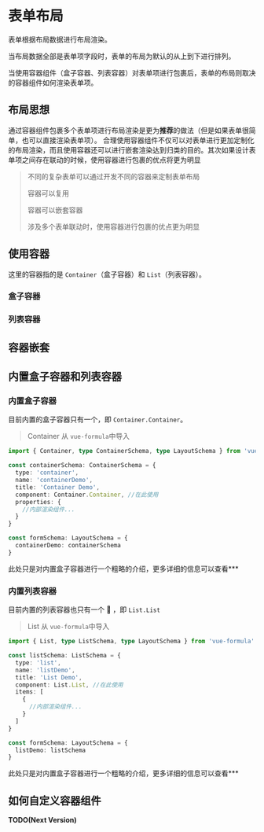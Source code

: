 # 表单布局

表单根据布局数据进行布局渲染。

当布局数据全部是表单项字段时，表单的布局为默认的从上到下进行排列。

当使用容器组件（盒子容器、列表容器）对表单项进行包裹后，表单的布局则取决的容器组件如何渲染表单项。

## 布局思想

通过容器组件包裹多个表单项进行布局渲染是更为**推荐**的做法（但是如果表单很简单，也可以直接渲染表单项）。
合理使用容器组件不仅可以对表单进行更加定制化的布局渲染，而且使用容器还可以进行嵌套渲染达到归类的目的。其次如果设计表单项之间存在联动的时候，使用容器进行包裹的优点将更为明显

> 不同的复杂表单可以通过开发不同的容器来定制表单布局
>
> 容器可以复用
>
> 容器可以嵌套容器
>
> 涉及多个表单联动时，使用容器进行包裹的优点更为明显

## 使用容器

这里的容器指的是 `Container`（盒子容器）和 `List`（列表容器）。

### 盒子容器

<ContainerDemo />

### 列表容器

<ListDemo />

## 容器嵌套

<NestDemo />

## 内置盒子容器和列表容器

### 内置盒子容器

目前内置的盒子容器只有一个，即 `Container.Container`。

> Container 从 `vue-formula`中导入

```typescript
import { Container, type ContainerSchema, type LayoutSchema } from 'vue-formula'

const containerSchema: ContainerSchema = {
  type: 'container',
  name: 'containerDemo',
  title: 'Container Demo',
  component: Container.Container, //在此使用
  properties: {
    //内部渲染组件...
  }
}

const formSchema: LayoutSchema = {
  containerDemo: containerSchema
}
```

此处只是对内置盒子容器进行一个粗略的介绍，更多详细的信息可以查看\*\*\*

### 内置列表容器

目前内置的列表容器也只有一个 :clown_face: ，即 `List.List`

> List 从 `vue-formula`中导入

```typescript
import { List, type ListSchema, type LayoutSchema } from 'vue-formula'

const listSchema: ListSchema = {
  type: 'list',
  name: 'listDemo',
  title: 'List Demo',
  component: List.List, //在此使用
  items: [
    {
      //内部渲染组件...
    }
  ]
}

const formSchema: LayoutSchema = {
  listDemo: listSchema
}
```

此处只是对内置盒子容器进行一个粗略的介绍，更多详细的信息可以查看\*\*\*

## 如何自定义容器组件

**TODO(Next Version)**

<script setup>
  import ContainerDemo from '../packages/BasicUsage/Layout/Container.vue'
  import ListDemo from '../packages/BasicUsage/Layout/List.vue'
  import NestDemo from '../packages/BasicUsage/Layout/Nest.vue'
</script>
